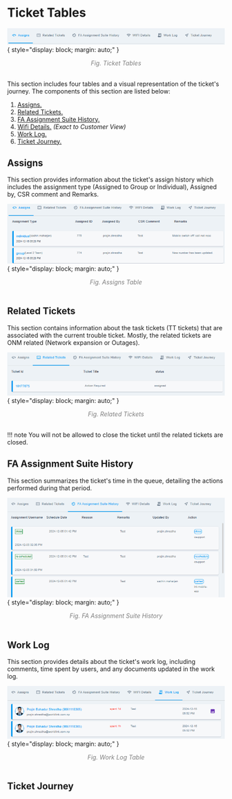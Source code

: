 # Ticket Tables

![Ticket Tables](img/ticket-tables.png){ style="display: block; margin: auto;" }
<div align="center">
<i style="font-size: 14px; color: grey;">Fig. Ticket Tables</i>
</div><br>

This section includes four tables and a visual representation of the ticket's journey. The components of this section are listed below:

1. [Assigns.](#assigns)
1. [Related Tickets.](#related-tickets)
1. [FA Assignment Suite History.](#fa-assignment-suite-history)
1. [Wifi Details.](feature-navigation-bar.md/#wi-fi) *(Exact to Customer View)*
1. [Work Log.](#work-log)
1. [Ticket Journey.](#ticket-journey)

## Assigns

This section provides information about the ticket's assign history which includes the assignment type (Assigned to Group or Individual), Assigned by, CSR comment and Remarks.

![Assigns Table](img/assigns-table.png){ style="display: block; margin: auto;" }
<div align="center">
<i style="font-size: 14px; color: grey;">Fig. Assigns Table</i>
</div><br>

## Related Tickets

This section contains information about the task tickets (TT tickets) that are associated with the current trouble ticket. Mostly, the related tickets are ONM related (Network expansion or Outages).

![Related Tickets](img/related-tickets-table.png){ style="display: block; margin: auto;" }
<div align="center">
<i style="font-size: 14px; color: grey;">Fig. Related Tickets</i>
</div><br>

!!! note
    You will not be allowed to close the ticket until the related tickets are closed.

## FA Assignment Suite History

This section summarizes the ticket's time in the queue, detailing the actions performed during that period.

![FA Assignment Suite History](img/fa-assignment-suite-table.png){ style="display: block; margin: auto;" }
<div align="center">
<i style="font-size: 14px; color: grey;">Fig. FA Assignment Suite History</i>
</div><br>

## Work Log

This section provides details about the ticket's work log, including comments, time spent by users, and any documents updated in the work log.

![Work Log](img/work-log-table.png){ style="display: block; margin: auto;" }
<div align="center">
<i style="font-size: 14px; color: grey;">Fig. Work Log Table</i>
</div><br>

## Ticket Journey

